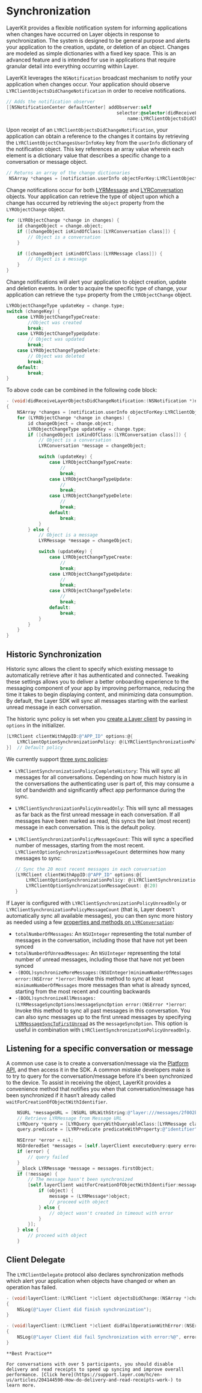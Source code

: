 # Synchronization

LayerKit provides a flexible notification system for informing applications when changes have occurred on Layer objects in response to synchronization. The system is designed to be general purpose and alerts your application to the creation, update, or deletion of an object. Changes are modeled as simple dictionaries with a fixed key space. This is an advanced feature and is intended for use in applications that require granular detail into everything occurring within Layer.

LayerKit leverages the `NSNotification` broadcast mechanism to notify your application when changes occur. Your application should observe `LYRClientObjectsDidChangeNotification` in order to receive notifications.

```objectivec
// Adds the notification observer
[[NSNotificationCenter defaultCenter] addObserver:self
									     selector:@selector(didReceiveLayerObjectsDidChangeNotification:)
                                             name:LYRClientObjectsDidChangeNotification object:layerClient];
```

Upon receipt of an `LYRClientObjectsDidChangeNotification`, your application can obtain a reference to the changes it contains by retrieving the `LYRClientObjectChangesUserInfoKey` key from the `userInfo` dictionary of the notification object. This key references an array value wherein each element is a dictionary value that describes a specific change to a conversation or message object.

```objectivec
// Returns an array of the change dictionaries
 NSArray *changes = [notification.userInfo objectForKey:LYRClientObjectChangesUserInfoKey];
```

Change notifications occur for both [LYRMessage](/docs/ios/api#lyrmessage) and [LYRConversation](/docs/ios/api#lyrconversation) objects. Your application can retrieve the type of object upon which a change has occurred by retrieving the `object` property from the `LYRObjectChange` object.

```objectivec
for (LYRObjectChange *change in changes) {
    id changeObject = change.object;
    if ([changeObject isKindOfClass:[LYRConversation class]]) {
		// Object is a conversation
	}

    if ([changeObject isKindOfClass:[LYRMessage class]]) {
		// Object is a message
	}
}
```

Change notifications will alert your application to object creation, update and deletion events. In order to acquire the specific type of change, your application can retrieve the `type` property from the `LYRObjectChange` object.

```objectivec
LYRObjectChangeType updateKey = change.type;
switch (changeKey) {
    case LYRObjectChangeTypeCreate:
        //Object was created
        break;
    case LYRObjectChangeTypeUpdate:
        // Object was updated
        break;
    case LYRObjectChangeTypeDelete:
        // Object was deleted
        break;
    default:
        break;
}

```

To above code can be combined in the following code block:

```objectivec
- (void)didReceiveLayerObjectsDidChangeNotification:(NSNotification *)notification;
{
    NSArray *changes = [notification.userInfo objectForKey:LYRClientObjectChangesUserInfoKey];
    for (LYRObjectChange *change in changes) {
        id changeObject = change.object;
        LYRObjectChangeType updateKey = change.type;
        if ([changeObject isKindOfClass:[LYRConversation class]]) {
            // Object is a conversation
            LYRConversation *message = changeObject;

            switch (updateKey) {
                case LYRObjectChangeTypeCreate:
                    //
                    break;
                case LYRObjectChangeTypeUpdate:
                    //
                    break;
                case LYRObjectChangeTypeDelete:
                    //
                    break;
                default:
                    break;
            }
        } else {
            // Object is a message
            LYRMessage *message = changeObject;

            switch (updateKey) {
                case LYRObjectChangeTypeCreate:
                    //
                    break;
                case LYRObjectChangeTypeUpdate:
                    //
                    break;
                case LYRObjectChangeTypeDelete:
                    //
                    break;
                default:
                    break;
            }
        }
    }
}
```

## Historic Synchronization

Historic sync allows the client to specify which existing message to automatically retrieve after it has authenticated and connected. Tweaking these settings allows you to deliver a better onboarding experience to the messaging component of your app by improving performance, reducing the time it takes to begin displaying content, and minimizing data consumption. By default, the Layer SDK will sync all messages starting with the earliest unread message in each conversation.

The historic sync policy is set when you [create a Layer client](https://github.com/layerhq/releases-ios/blob/6352aa0aff5f04bbbb1d5a337f1f3258a97795fb/LayerKit.embeddedframework/LayerKit.framework/Versions/A/Headers/LYRClient.h#L271-L280) by passing in `options` in the initializer.

```objective-c
[LYRClient clientWithAppID:@"APP_ID" options:@{
    LYRClientOptionSynchronizationPolicy: @(LYRClientSynchronizationPolicyUnreadOnly)
}]	// Default policy
```

We currently support [three sync policies](https://github.com/layerhq/releases-ios/blob/master/LayerKit.framework/Headers/LYRConstants.h#L83):

* `LYRClientSynchronizationPolicyCompleteHistory`: This will sync all messages for all conversations. Depending on how much history is in the conversations the authenticating user is part of, this may consume a lot of bandwidth and significantly affect app performance during the sync.

* `LYRClientSynchronizationPolicyUnreadOnly`: This will sync all messages as far back as the first unread message in each conversation. If all messages have been marked as read, this syncs the last (most recent) message in each conversation. This is the default policy.

* `LYRClientSynchronizationPolicyMessageCount`: This will sync a specified number of messages, starting from the most recent. `LYRClientOptionSynchronizationMessageCount` determines how many messages to sync:  

  ```objective-c
  // Sync the 20 most recent messages in each conversation
  [LYRClient clientWithAppID:@"APP_ID" options:@{
      LYRClientOptionSynchronizationPolicy: @(LYRClientSynchronizationPolicyMessageCount),
      LYRClientOptionSynchronizationMessageCount: @(20)
  }
  ```

If Layer is configured with `LYRClientSynchronizationPolicyUnreadOnly` or `LYRClientSynchronizationPolicyMessageCount` (that is, Layer doesn't automatically sync all available messages), you can then sync more history as needed using a few [properties and methods on `LYRConversation`](https://github.com/layerhq/releases-ios/blob/6352aa0aff5f04bbbb1d5a337f1f3258a97795fb/LayerKit.embeddedframework/LayerKit.framework/Versions/A/Headers/LYRConversation.h#L266-L274):

* `totalNumberOfMessages`: An `NSUInteger` representing the total number of messages in the conversation, including those that have not yet been synced
* `totalNumberOfUnreadMessages`: An `NSUInteger` representing the total number of unread messages, including those that have not yet been synced
* `-(BOOL)synchronizeMoreMessages:(NSUInteger)minimumNumberOfMessages error:(NSError *)error`: Invoke this method to sync at least `minimumNumberOfMessages` more messages than what is already synced, starting from the most recent and counting backwards
* `-(BOOL)synchronizeAllMessages:(LYRMessageSyncOptions)messageSyncOption error:(NSError *)error`: Invoke this method to sync all past messages in this conversation. You can also sync messages up to the first unread messages by specifying [`LYRMessageSyncToFirstUnread`](https://github.com/layerhq/releases-ios/blob/6352aa0aff5f04bbbb1d5a337f1f3258a97795fb/LayerKit.embeddedframework/LayerKit.framework/Versions/A/Headers/LYRConstants.h#L113) as the `messageSyncOption`. This option is useful in combination with `LYRClientSynchronizationPolicyUnreadOnly`. 

## Listening for a specific conversation or message

A common use case is to create a conversation/message via the [Platform API](https://developer.layer.com/docs/platform#create-a-conversation), and then access it in the SDK. A common mistake developers make is to try to query for the conversation/message before it's been synchronized to the device. To assist in receiving the object, LayerKit provides a convenience method that notifies you when that conversation/message has been synchronized if it hasn’t already called `waitForCreationOfObjectWithIdentifier`.

```objectivec
    NSURL *messageURL = [NSURL URLWithString:@"layer:///messages/2f002ba4-2a08-4019-9fa6-0fe30e2ac3f7"];
    // Retrieve LYRMessage from Message URL
    LYRQuery *query = [LYRQuery queryWithQueryableClass:[LYRMessage class]];
    query.predicate = [LYRPredicate predicateWithProperty:@"identifier" predicateOperator:LYRPredicateOperatorIsEqualTo value:messageURL];

    NSError *error = nil;
    NSOrderedSet *messages = [self.layerClient executeQuery:query error:&error];
    if (error) {
        // query failed
    }
    __block LYRMessage *message = messages.firstObject;
    if (!message) {
        // The message hasn't been synchronized
        [self.layerClient waitForCreationOfObjectWithIdentifier:messageURL timeout:3.0f completion:^(id  _Nullable object, NSError * _Nullable error) {
            if (object) {
                message = (LYRMessage*)object;
                // proceed with object
            } else {
                // object wasn't created in timeout with error
            }
        }];
    } else {
        // proceed with object
    }
```

## Client Delegate
The `LYRClientDelegate` protocol also declares synchronization methods which alert your application when objects have changed or when an operation has failed.

```objectivec
- (void)layerClient:(LYRClient *)client objectsDidChange:(NSArray *)changes;
{
    NSLog(@"Layer Client did finish synchronization");
}

- (void)layerClient:(LYRClient *)client didFailOperationWithError:(NSError *)error
{
	NSLog(@"Layer Client did fail Synchronization with error:%@", error);
}
```

```emphasis
**Best Practice**

For conversations with over 5 participants, you should disable delivery and read receipts to speed up syncing and improve overall performance. [Click here](https://support.layer.com/hc/en-us/articles/204144590-How-do-delivery-and-read-receipts-work-) to learn more.
```